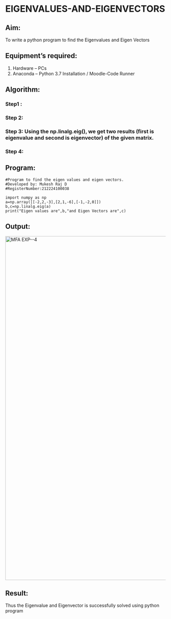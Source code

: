 # EIGENVALUES-AND-EIGENVECTORS
## Aim:
To write a python program to find the Eigenvalues and Eigen Vectors
## Equipment’s required:
1. 	Hardware – PCs
2. 	Anaconda – Python 3.7 Installation / Moodle-Code Runner
## Algorithm:
### Step1 : 
### Step 2: 
### Step 3: Using the np.linalg.eig(),  we get two results (first is eigenvalue and second is eigenvector) of the given matrix.
### Step 4: 

## Program:
```
#Program to find the eigen values and eigen vectors.
#Developed by: Mukesh Raj D
#RegisterNumber:212224100038

import numpy as np
a=np.array([[-2,2,-3],[2,1,-6],[-1,-2,0]])
b,c=np.linalg.eig(a)
print("Eigen values are",b,"and Eigen Vectors are",c)
```
## Output:

<img width="1920" height="1080" alt="MFA EXP--4" src="https://github.com/user-attachments/assets/4e04024f-4926-49de-8f1c-7c09b200015d" />

## Result:
Thus the Eigenvalue and Eigenvector is successfully solved using python program
